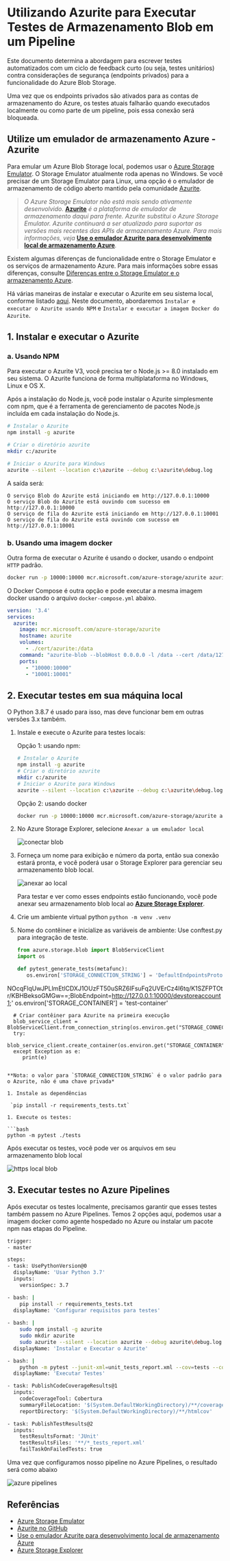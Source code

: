 # Utilizando Azurite para Executar Testes de Armazenamento Blob em um Pipeline

Este documento determina a abordagem para escrever testes automatizados com um ciclo de feedback curto (ou seja, testes unitários) contra considerações de segurança (endpoints privados) para a funcionalidade do Azure Blob Storage.

Uma vez que os endpoints privados são ativados para as contas de armazenamento do Azure, os testes atuais falharão quando executados localmente ou como parte de um pipeline, pois essa conexão será bloqueada.

## Utilize um emulador de armazenamento Azure - Azurite

Para emular um Azure Blob Storage local, podemos usar o [Azure Storage Emulator](https://learn.microsoft.com/en-us/azure/storage/common/storage-use-emulator). O Storage Emulator atualmente roda apenas no Windows. Se você precisar de um Storage Emulator para Linux, uma opção é o emulador de armazenamento de código aberto mantido pela comunidade [Azurite](https://github.com/azure/azurite).

> *O Azure Storage Emulator não está mais sendo ativamente desenvolvido.* [**Azurite**](https://learn.microsoft.com/en-us/azure/storage/common/storage-use-azurite) *é a plataforma de emulador de armazenamento daqui para frente. Azurite substitui o Azure Storage Emulator. Azurite continuará a ser atualizado para suportar as versões mais recentes das APIs de armazenamento Azure. Para mais informações, veja* [**Use o emulador Azurite para desenvolvimento local de armazenamento Azure**](https://learn.microsoft.com/en-us/azure/storage/common/storage-use-azurite)*.*

Existem algumas diferenças de funcionalidade entre o Storage Emulator e os serviços de armazenamento Azure. Para mais informações sobre essas diferenças, consulte [Diferenças entre o Storage Emulator e o armazenamento Azure](https://learn.microsoft.com/en-us/azure/storage/common/storage-use-emulator#differences-between-the-storage-emulator-and-azure-storage).

Há várias maneiras de instalar e executar o Azurite em seu sistema local, conforme listado [aqui](https://learn.microsoft.com/en-us/azure/storage/common/storage-use-azurite#install-and-run-azurite-by-using-npm). Neste documento, abordaremos `Instalar e executar o Azurite usando NPM` e `Instalar e executar a imagem Docker do Azurite`.

## 1. Instalar e executar o Azurite

### a. Usando NPM

Para executar o Azurite V3, você precisa ter o Node.js >= 8.0 instalado em seu sistema. O Azurite funciona de forma multiplataforma no Windows, Linux e OS X.

Após a instalação do Node.js, você pode instalar o Azurite simplesmente com npm, que é a ferramenta de gerenciamento de pacotes Node.js incluída em cada instalação do Node.js.

```bash
# Instalar o Azurite
npm install -g azurite

# Criar o diretório azurite
mkdir c:/azurite

# Iniciar o Azurite para Windows
azurite --silent --location c:\azurite --debug c:\azurite\debug.log
```

A saída será:

```shell
O serviço Blob do Azurite está iniciando em http://127.0.0.1:10000
O serviço Blob do Azurite está ouvindo com sucesso em http://127.0.0.1:10000
O serviço de fila do Azurite está iniciando em http://127.0.0.1:10001
O serviço de fila do Azurite está ouvindo com sucesso em http://127.0.0.1:10001
```

### b. Usando uma imagem docker

Outra forma de executar o Azurite é usando o docker, usando o endpoint `HTTP` padrão.

```bash
docker run -p 10000:10000 mcr.microsoft.com/azure-storage/azurite azurite-blob --blobHost 0.0.0.0
```

O Docker Compose é outra opção e pode executar a mesma imagem docker usando o arquivo `docker-compose.yml` abaixo.

```yaml
version: '3.4'
services:
  azurite:
    image: mcr.microsoft.com/azure-storage/azurite
    hostname: azurite
    volumes:
      - ./cert/azurite:/data
    command: "azurite-blob --blobHost 0.0.0.0 -l /data --cert /data/127.0.0.1.pem --key /data/127.0.0.1-key.pem --oauth basic"
    ports:
      - "10000:10000"
      - "10001:10001"
```

## 2. Executar testes em sua máquina local

O Python 3.8.7 é usado para isso, mas deve funcionar bem em outras versões 3.x também.

1. Instale e execute o Azurite para testes locais:

   Opção 1: usando npm:

   ```bash
   # Instalar o Azurite
   npm install -g azurite
   # Criar o diretório azurite
   mkdir c:/azurite
   # Iniciar o Azurite para Windows
   azurite --silent --location c:\azurite --debug c:\azurite\debug.log
   ```

   Opção 2: usando docker

   ```bash
   docker run -p 10000:10000 mcr.microsoft.com/azure-storage/azurite azurite-blob --blobHost 0.0.0.0
   ```

1. No Azure Storage Explorer, selecione `Anexar a um emulador local`

   ![conectar blob](images/blob_storage_connection.png)

1. Forneça um nome para exibição e número da porta, então sua conexão estará pronta, e você poderá usar o Storage Explorer para gerenciar seu armazenamento blob local.

   ![anexar ao local](images/blob_storage_connection_attach.png)

   Para testar e ver como esses endpoints estão funcionando, você pode anexar seu armazenamento blob local ao [**Azure Storage Explorer**](https://azure.microsoft.com/en-us/features/storage-explorer/).

1. Crie um ambiente virtual python
   `python -m venv .venv`

1. Nome do contêiner e inicialize as variáveis de ambiente: Use conftest.py para integração de teste.

   ```python
   from azure.storage.blob import BlobServiceClient
   import os

   def pytest_generate_tests(metafunc):
      os.environ['STORAGE_CONNECTION_STRING'] = 'DefaultEndpointsProtocol=http;AccountName=devstoreaccount1;AccountKey=Eby8vdM02x

NOcqFlqUwJPLlmEtlCDXJ1OUzFT50uSRZ6IFsuFq2UVErCz4I6tq/K1SZFPTOtr/KBHBeksoGMGw==;BlobEndpoint=http://127.0.0.1:10000/devstoreaccount1;'
      os.environ['STORAGE_CONTAINER'] = 'test-container'

      # Criar contêiner para Azurite na primeira execução
      blob_service_client = BlobServiceClient.from_connection_string(os.environ.get("STORAGE_CONNECTION_STRING"))
      try:
         blob_service_client.create_container(os.environ.get("STORAGE_CONTAINER"))
      except Exception as e:
         print(e)
   ```

   **Nota: o valor para `STORAGE_CONNECTION_STRING` é o valor padrão para o Azurite, não é uma chave privada*

1. Instale as dependências

    `pip install -r requirements_tests.txt`

1. Execute os testes:

   ```bash
   python -m pytest ./tests
   ```

Após executar os testes, você pode ver os arquivos em seu armazenamento blob local

![https local blob](images/http_local_blob_storage.png)

## 3. Executar testes no Azure Pipelines

Após executar os testes localmente, precisamos garantir que esses testes também passem no Azure Pipelines. Temos 2 opções aqui, podemos usar a imagem docker como agente hospedado no Azure ou instalar um pacote npm nas etapas do Pipeline.

```bash
trigger:
- master

steps:
- task: UsePythonVersion@0
  displayName: 'Usar Python 3.7'
  inputs:
    versionSpec: 3.7

- bash: |
    pip install -r requirements_tests.txt
  displayName: 'Configurar requisitos para testes'
  
- bash: |
    sudo npm install -g azurite
    sudo mkdir azurite
    sudo azurite --silent --location azurite --debug azurite\debug.log &
  displayName: 'Instalar e Executar o Azurite'

- bash: |
    python -m pytest --junit-xml=unit_tests_report.xml --cov=tests --cov-report=html --cov-report=xml ./tests
  displayName: 'Executar Testes'

- task: PublishCodeCoverageResults@1
  inputs:
    codeCoverageTool: Cobertura
    summaryFileLocation: '$(System.DefaultWorkingDirectory)/**/coverage.xml'
    reportDirectory: '$(System.DefaultWorkingDirectory)/**/htmlcov'

- task: PublishTestResults@2
  inputs:
    testResultsFormat: 'JUnit'
    testResultsFiles: '**/*_tests_report.xml'
    failTaskOnFailedTests: true
```

Uma vez que configuramos nosso pipeline no Azure Pipelines, o resultado será como abaixo

![azure pipelines](images/azure_pipeline.png)

## Referências

- [Azure Storage Emulator](https://learn.microsoft.com/en-us/azure/storage/common/storage-use-emulator)
- [Azurite no GitHub](https://github.com/azure/azurite)
- [Use o emulador Azurite para desenvolvimento local de armazenamento Azure](https://learn.microsoft.com/en-us/azure/storage/common/storage-use-azurite)
- [Azure Storage Explorer](https://azure.microsoft.com/en-us/features/storage-explorer/)
